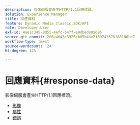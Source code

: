 ```yaml
---
description: 影像伺服會產生HTTP/1.1回應標頭。
solution: Experience Manager
title: 回應資料
feature: Dynamic Media Classic,SDK/API
role: Developer,User
exl-id: 4ae1c345-8d55-4efc-b47f-e9dbed905695
source-git-commit: 206e4643e3926cb85b4be2189743578f88180be7
workflow-type: tm+mt
source-wordcount: '24'
ht-degree: 12%

---
```


# 回應資料{#response-data}

影像伺服會產生HTTP/1.1回應標頭。

* [影像](c-images.md)
* [屬性](c-properties/c-properties.md)
* [錯誤](r-errors.md)
